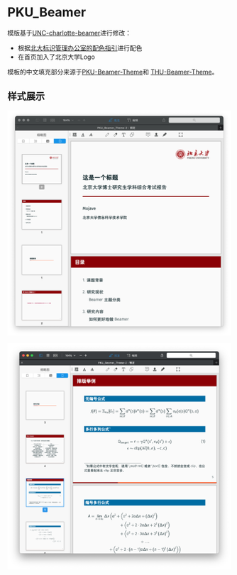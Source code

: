 # PKU_Beamer

模版基于[UNC-charlotte-beamer](https://www.overleaf.com/latex/templates/unc-charlotte-beamer-theme/rnwqwjmrnmsk)进行修改：

- 根据[北大标识管理办公室的配色指引](https://vim.pku.edu.cn/docs/20171026163443134569.pdf)进行配色
- 在首页加入了北京大学Logo

模板的中文填充部分来源于[PKU-Beamer-Theme](https://github.com/inFaaa/PKU-Beamer-Theme)和 [THU-Beamer-Theme](https://github.com/Trinkle23897/THU-Beamer-Theme)。

## 样式展示

![example_1](example/example_1.png)

![example_2](example/example_2.png)